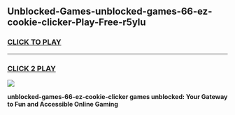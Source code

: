 
## Unblocked-Games-unblocked-games-66-ez-cookie-clicker-Play-Free-r5ylu
<h3>
<a href="https://premium76.site?title=unblocked-games-66-ez-cookie-clicker&ref=17A">CLICK TO PLAY</a></h3>
<hr>

<h3>
<a href="https://premium76.site?title=unblocked-games-66-ez-cookie-clicker&ref=17A">CLICK 2 PLAY</a>
  
</h3>

<a href="https://premium76.site?title=unblocked-games-66-ez-cookie-clicker&ref=17A"><img src="https://clearcache.store/games.png"></a>


**unblocked-games-66-ez-cookie-clicker games unblocked: Your Gateway to Fun and Accessible Online Gaming**
